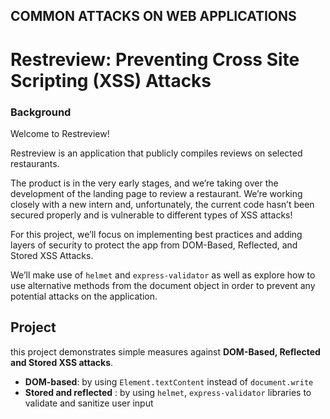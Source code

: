 ## COMMON ATTACKS ON WEB APPLICATIONS

# Restreview: Preventing Cross Site Scripting (XSS) Attacks

### Background
Welcome to Restreview!

Restreview is an application that publicly compiles reviews on selected restaurants.

The product is in the very early stages, and we’re taking over the development of the landing page to review a restaurant. We’re working closely with a new intern and, unfortunately, the current code hasn’t been secured properly and is vulnerable to different types of XSS attacks!

For this project, we’ll focus on implementing best practices and adding layers of security to protect the app from DOM-Based, Reflected, and Stored XSS Attacks.

We’ll make use of `helmet` and `express-validator` as well as explore how to use alternative methods from the document object in order to prevent any potential attacks on the application.


## Project

this project demonstrates simple measures against **DOM-Based, Reflected and Stored XSS attacks**.

+ **DOM-based**: by using `Element.textContent` instead of `document.write`
+ **Stored and reflected** : by using `helmet`, `express-validator` libraries to validate and sanitize user input
